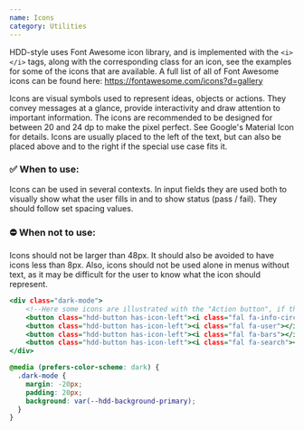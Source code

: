 ```yaml
---
name: Icons
category: Utilities
---
```


HDD-style uses Font Awesome icon library, and is implemented with the `<i> </i>` tags, along with the corresponding class for an icon, see the examples for some of the icons that are available. A full list of all of Font Awesome icons can be found here: https://fontawesome.com/icons?d=gallery

<!--
Erstatt når SVG blir tatt i bruk

In the internal design system SVG files from Streamline light must be used.
-->

Icons are visual symbols used to represent ideas, objects or actions. They convey messages at a glance, provide interactivity and draw attention to important information. The icons are recommended to be designed for between 20 and 24 dp to make the pixel perfect. See Google's Material Icon for details. Icons are usually placed to the left of the text, but can also be placed above and to the right if the special use case fits it.

### ✅ When to use:

Icons can be used in several contexts. In input fields they are used both to visually show what the user fills in and to show status (pass / fail). They should follow set spacing values.

### ⛔ When not to use:

Icons should not be larger than 48px. It should also be avoided to have icons less than 8px. Also, icons should not be used alone in menus without text, as it may be difficult for the user to know what the icon should represent.

```icons.html
<div class="dark-mode">
    <!--Here some icons are illustrated with the "Action button", if there is no need for text, use the "Icon button".-->
    <button class="hdd-button has-icon-left"><i class="fal fa-info-circle"></i> Info Icon</button>
    <button class="hdd-button has-icon-left"><i class="fal fa-user"></i> User Icon</button>
    <button class="hdd-button has-icon-left"><i class="fal fa-bars"></i> Menubar Icon</button>
    <button class="hdd-button has-icon-left"><i class="fal fa-search"></i> Search Icon</button>
</div>
```

```icons.css hidden
@media (prefers-color-scheme: dark) {
  .dark-mode {
    margin: -20px;
    padding: 20px;
    background: var(--hdd-background-primary);
  }
}
```